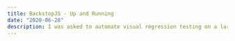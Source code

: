 ```yaml
---
title: BackstopJS - Up and Running
date: "2020-06-28"
description: I was asked to automate visual regression testing on a large-scale web application. BackstopJS helped the team reduce the amount of time spent on this step in their testing cycle and integrated nicely into their dev environment.
---
```

